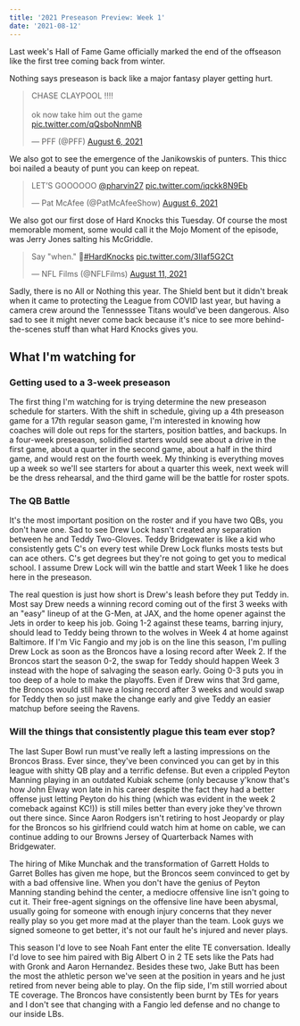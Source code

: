 ```yaml
---
title: '2021 Preseason Preview: Week 1'
date: '2021-08-12'
---
```


Last week's Hall of Fame Game officially marked the end of the offseason like the first tree coming back from winter. 

Nothing says preseason is back like a major fantasy player getting hurt.

<blockquote class="twitter-tweet"><p lang="en" dir="ltr">CHASE CLAYPOOL ‼️‼️<br><br>ok now take him out the game<br> <a href="https://t.co/qQsboNnmNB">pic.twitter.com/qQsboNnmNB</a></p>&mdash; PFF (@PFF) <a href="https://twitter.com/PFF/status/1423447574237876233?ref_src=twsrc%5Etfw">August 6, 2021</a></blockquote> <script async src="https://platform.twitter.com/widgets.js" charset="utf-8"></script>

We also got to see the emergence of the Janikowskis of punters. This thicc boi nailed a beauty of punt you can keep on repeat.

<blockquote class="twitter-tweet"><p lang="en" dir="ltr">LET’S GOOOOOO <a href="https://twitter.com/pharvin27?ref_src=twsrc%5Etfw">@pharvin27</a> <a href="https://t.co/iqckk8N9Eb">pic.twitter.com/iqckk8N9Eb</a></p>&mdash; Pat McAfee (@PatMcAfeeShow) <a href="https://twitter.com/PatMcAfeeShow/status/1423453222979653632?ref_src=twsrc%5Etfw">August 6, 2021</a></blockquote> <script async src="https://platform.twitter.com/widgets.js" charset="utf-8"></script>

We also got our first dose of Hard Knocks this Tuesday. Of course the most memorable moment, some would call it the Mojo Moment of the episode, was Jerry Jones salting his McGriddle.

<blockquote class="twitter-tweet"><p lang="en" dir="ltr">Say &quot;when.&quot; 🧂<a href="https://twitter.com/hashtag/HardKnocks?src=hash&amp;ref_src=twsrc%5Etfw">#HardKnocks</a> <a href="https://t.co/3IIaf5G2Ct">pic.twitter.com/3IIaf5G2Ct</a></p>&mdash; NFL Films (@NFLFilms) <a href="https://twitter.com/NFLFilms/status/1425283890269212672?ref_src=twsrc%5Etfw">August 11, 2021</a></blockquote> <script async src="https://platform.twitter.com/widgets.js" charset="utf-8"></script>

Sadly, there is no All or Nothing this year. The Shield bent but it didn't break when it came to protecting the League from COVID last year, but having a camera crew around the Tennesssee Titans would've been dangerous. Also sad to see it might never come back because it's nice to see more behind-the-scenes stuff than what Hard Knocks gives you.

## What I'm watching for

### Getting used to a 3-week preseason

The first thing I'm watching for is trying determine the new preseason schedule for starters. With the shift in schedule, giving up a 4th preseason game for a 17th regular season game, I'm interested in knowing how coaches will dole out reps for the starters, position battles, and backups. In a four-week preseason, solidified starters would see about a drive in the first game, about a quarter in the second game, about a half in the third game, and would rest on the fourth week. My thinking is everything moves up a week so we'll see starters for about a quarter this week, next week will be the dress rehearsal, and the third game will be the battle for roster spots.

### The QB Battle

It's the most important position on the roster and if you have two QBs, you don't have one. Sad to see Drew Lock hasn't created any separation between he and Teddy Two-Gloves. Teddy Bridgewater is like a kid who consistently gets C's on every test while Drew Lock flunks mosts tests but can ace others. C's get degrees but they're not going to get you to medical school. I assume Drew Lock will win the battle and start Week 1 like he does here in the preseason. 

The real question is just how short is Drew's leash before they put Teddy in. Most say Drew needs a winning record coming out of the first 3 weeks with an "easy" lineup of at the G-Men, at JAX, and the home opener against the Jets in order to keep his job. Going 1-2 against these teams, barring injury, should lead to Teddy being thrown to the wolves in Week 4 at home against Baltimore. If I'm Vic Fangio and my job is on the line this season, I'm pulling Drew Lock as soon as the Broncos have a losing record after Week 2. If the Broncos start the season 0-2, the swap for Teddy should happen Week 3 instead with the hope of salvaging the season early. Going 0-3 puts you in too deep of a hole to make the playoffs. Even if Drew wins that 3rd game, the Broncos would still have a losing record after 3 weeks and would swap for Teddy then so just make the change early and give Teddy an easier matchup before seeing the Ravens.

### Will the things that consistently plague this team ever stop?

The last Super Bowl run must've really left a lasting impressions on the Broncos Brass. Ever since, they've been convinced you can get by in this league with shitty QB play and a terrific defense. But even a crippled Peyton Manning playing in an outdated Kubiak scheme (only because y'know that's how John Elway won late in his career despite the fact they had a better offense just letting Peyton do his thing (which was evident in the week 2 comeback against KC!)) is still miles better than every joke they've thrown out there since. Since Aaron Rodgers isn't retiring to host Jeopardy or play for the Broncos so his girlfriend could watch him at home on cable, we can continue adding to our Browns Jersey of Quarterback Names with Bridgewater.

The hiring of Mike Munchak and the transformation of Garrett Holds to Garret Bolles has given me hope, but the Broncos seem convinced to get by with a bad offensive line. When you don't have the genius of Peyton Manning standing behind the center, a mediocre offensive line isn't going to cut it. Their free-agent signings on the offensive line have been abysmal, usually going for someone with enough injury concerns that they never really play so you get more mad at the player than the team. Look guys we signed someone to get better, it's not our fault he's injured and never plays.

This season I'd love to see Noah Fant enter the elite TE conversation. Ideally I'd love to see him paired with Big Albert O in 2 TE sets like the Pats had with Gronk and Aaron Hernandez. Besides these two, Jake Butt has been the most the athletic person we've seen at the position in years and he just retired from never being able to play. On the flip side, I'm still worried about TE coverage. The Broncos have consistently been burnt by TEs for years and I don't see that changing with a Fangio led defense and no change to our inside LBs.

